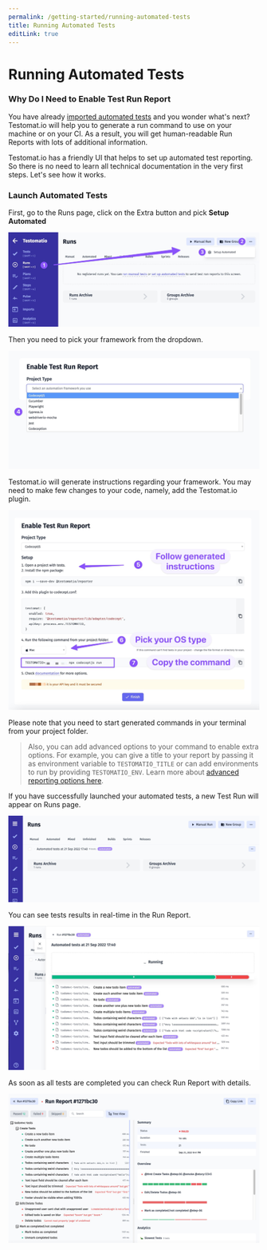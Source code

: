 ```yaml
---
permalink: /getting-started/running-automated-tests
title: Running Automated Tests
editLink: true
---
```


# Running Automated Tests

### Why Do I Need to Enable Test Run Report

You have already [imported automated tests](https://docs.testomat.io/getting-started/import-tests-from-source-code/) and you wonder what's next? Testomat.io will help you to generate a run command to use on your machine or on your CI. As a result, you will get human-readable Run Reports with lots of additional information.

Testomat.io has a friendly UI that helps to set up automated test reporting. So there is no need to learn all technical documentation in the very first steps. Let's see how it works.

### Launch Automated Tests

First, go to the Runs page, click on the Extra button and pick **Setup Automated**

![CleanShot 2022-08-11 at 11 09 45@2x](images/184094576-a38fc229-7fb0-47e5-afba-81480cad2de9.jpg)

Then you need to pick your framework from the dropdown.

![CleanShot 2022-08-11 at 11 34 24@2x](images/184095451-4fa4ef83-e9a9-4e47-bcc5-e432b6a8a920.jpg)

Testomat.io will generate instructions regarding your framework. You may need to make few changes to your code, namely, add the Testomat.io plugin.

![CleanShot 2022-08-11 at 17 02 28@2x](images/184152317-2e1efb83-e19b-4085-9ed7-713f4043d643.jpg)

Please note that you need to start generated commands in your terminal from your project folder.

> Also, you can add advanced options to your command to enable extra options. For example, you can give a title to your report by passing it as environment variable to `TESTOMATIO_TITLE` or can add environments to run by providing `TESTOMATIO_ENV`. 
Learn more about [advanced reporting options here](https://docs.testomat.io/reference/reporter/#advanced-usage).

If you have successfully launched your automated tests, a new Test Run will appear on Runs page.

![CleanShot 2022-09-21 at 20 40 27@2x](images/191573746-43fe87ce-4485-4fd4-b7d7-886377c90fee.jpg)

You can see tests results in real-time in the Run Report.

![CleanShot 2022-09-21 at 20 40 58@2x](images/191573926-146d5726-03f5-4b8a-9d94-da785f50c1fc.jpg)

As soon as all tests are completed you can check Run Report with details.

![CleanShot 2022-09-21 at 20 52 10@2x](images/191575972-10b1509e-678d-48ce-a571-566a9c1407d1.jpg)





